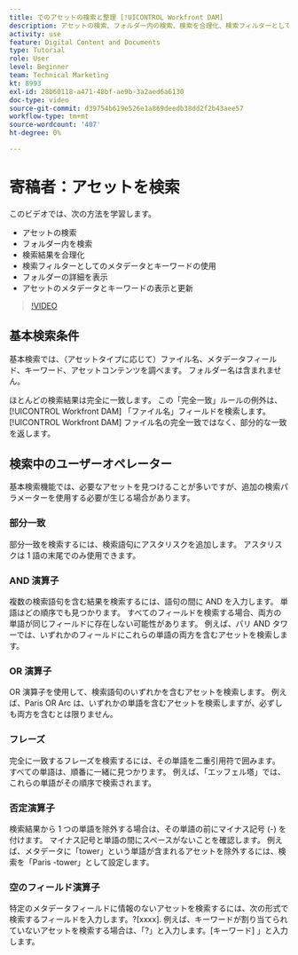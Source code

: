 ```yaml
---
title: でのアセットの検索と整理 [!UICONTROL Workfront DAM]
description: アセットの検索、フォルダー内の検索、検索を合理化、検索フィルターとしてのメタデータとキーワードの使用などの方法については、 [!UICONTROL Workfront DAM].
activity: use
feature: Digital Content and Documents
type: Tutorial
role: User
level: Beginner
team: Technical Marketing
kt: 8993
exl-id: 28b60118-a471-48bf-ae9b-3a2aed6a6130
doc-type: video
source-git-commit: d39754b619e526e1a869deedb38dd2f2b43aee57
workflow-type: tm+mt
source-wordcount: '407'
ht-degree: 0%

---
```


# 寄稿者：アセットを検索

このビデオでは、次の方法を学習します。

* アセットの検索
* フォルダー内を検索
* 検索結果を合理化
* 検索フィルターとしてのメタデータとキーワードの使用
* フォルダーの詳細を表示
* アセットのメタデータとキーワードの表示と更新

>[!VIDEO](https://video.tv.adobe.com/v/335253/?quality=12)

## 基本検索条件

基本検索では、（アセットタイプに応じて）ファイル名、メタデータフィールド、キーワード、アセットコンテンツを調べます。 フォルダー名は含まれません。

ほとんどの検索結果は完全に一致します。 この「完全一致」ルールの例外は、 [!UICONTROL Workfront DAM] 「ファイル名」フィールドを検索します。 [!UICONTROL Workfront DAM] ファイル名の完全一致ではなく、部分的な一致を返します。

## 検索中のユーザーオペレーター

基本検索機能では、必要なアセットを見つけることが多いですが、追加の検索パラメーターを使用する必要が生じる場合があります。

### 部分一致

部分一致を検索するには、検索語句にアスタリスクを追加します。 アスタリスクは 1 語の末尾でのみ使用できます。

### AND 演算子

複数の検索語句を含む結果を検索するには、語句の間に AND を入力します。 単語はどの順序でも見つかります。 すべてのフィールドを検索する場合、両方の単語が同じフィールドに存在しない可能性があります。 例えば、パリ AND タワーでは、いずれかのフィールドにこれらの単語の両方を含むアセットを検索します。

### OR 演算子

OR 演算子を使用して、検索語句のいずれかを含むアセットを検索します。 例えば、Paris OR Arc は、いずれかの単語を含むアセットを検索しますが、必ずしも両方を含むとは限りません。

### フレーズ

完全に一致するフレーズを検索するには、その単語を二重引用符で囲みます。 すべての単語は、順番に一緒に見つかります。 例えば、「エッフェル塔」では、これらの単語がその順序で検索されます。

### 否定演算子

検索結果から 1 つの単語を除外する場合は、その単語の前にマイナス記号 (-) を付けます。 マイナス記号と単語の間にスペースがないことを確認します。 例えば、メタデータに「tower」という単語が含まれるアセットを除外するには、検索を「Paris -tower」として設定します。

### 空のフィールド演算子

特定のメタデータフィールドに情報のないアセットを検索するには、次の形式で検索するフィールドを入力します。?[xxxx]. 例えば、キーワードが割り当てられていないアセットを検索する場合は、「?」と入力します。[キーワード] 」と入力します。
